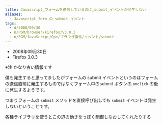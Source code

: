```yaml
---
title: Javascript_フォームを送信しているのに_submit_イベントが発生しない
aliases:
  - Javascript_form_の_submit_イベント
tags:
  - d/2008/09/30
  - n/PGM/browser/Firefox/v3.0.3
  - n/PGM/JavaScript/Ope/ブラウザ操作/イベント/submit
---
```



- 2008年09月30日
- Firefox 3.0.3


※注 かなり古い情報です


僕も発生すると思ってましたがフォームの submit イベントというのはフォームの送信直前に発生するものではなくフォーム中のsubmit ボタンの `onclick` の後に発生するようです。

つまりフォームの `submit` メソッドを直接呼び出しても `submit` イベントは発生しないということです。

各種ライブラリを使うとこの辺の動きをっぽく制御しなおしてくれたりする


